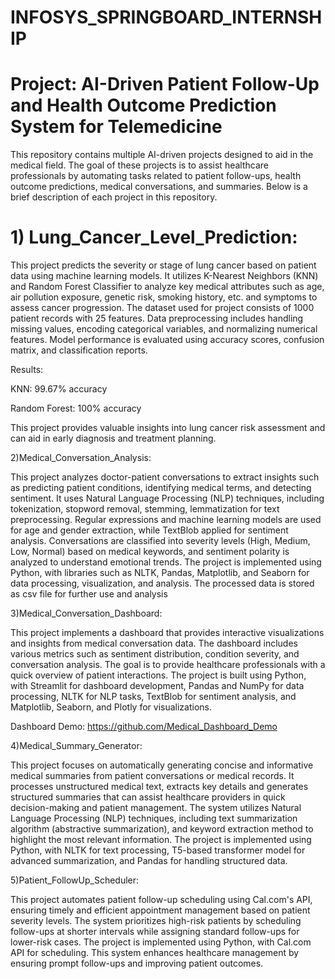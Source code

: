 # INFOSYS_SPRINGBOARD_INTERNSHIP

# Project: AI-Driven Patient Follow-Up and Health Outcome Prediction System for Telemedicine

This repository contains multiple AI-driven projects designed to aid in the medical field. The goal of these projects is to assist healthcare professionals by automating tasks related to patient follow-ups, health outcome predictions, medical conversations, and summaries. Below is a brief description of each project in this repository.

# 1) Lung_Cancer_Level_Prediction:

This project predicts the severity or stage of lung cancer based on patient data using machine learning models. It utilizes K-Nearest Neighbors (KNN) and Random Forest Classifier to analyze key medical            attributes such as age, air pollution exposure, genetic risk, smoking history, etc. and symptoms to assess cancer progression. The dataset used for project consists of 1000 patient records with 25 features.       Data preprocessing includes handling missing values, encoding categorical variables, and normalizing numerical features. Model performance is evaluated using accuracy scores, confusion matrix, and                 classification reports.
      
Results:
      
KNN: 99.67% accuracy
      
Random Forest: 100% accuracy
      
This project provides valuable insights into lung cancer risk assessment and can aid in early diagnosis and treatment planning.
 
2)Medical_Conversation_Analysis:
   
This project analyzes doctor-patient conversations to extract insights such as predicting patient conditions, identifying medical terms, and detecting sentiment. It uses Natural Language Processing (NLP) techniques, including tokenization, stopword removal, stemming, lemmatization for text preprocessing. Regular expressions and machine learning models are used for age and gender extraction, while TextBlob applied for sentiment analysis. Conversations are classified into severity levels (High, Medium, Low, Normal) based on medical keywords, and sentiment polarity is analyzed to understand emotional trends. The project is implemented using Python, with libraries such as NLTK, Pandas, Matplotlib, and Seaborn for data processing, visualization, and analysis. The processed data is stored as csv file for further use and analysis

3)Medical_Conversation_Dashboard:
   
This project implements a dashboard that provides interactive visualizations and insights from medical conversation data. The dashboard includes various metrics such as sentiment distribution, condition severity, and conversation analysis. The goal is to provide healthcare professionals with a quick overview of patient interactions. The project is built using Python, with Streamlit for dashboard development, Pandas and NumPy for data processing, NLTK for NLP tasks, TextBlob for sentiment analysis, and Matplotlib, Seaborn, and Plotly for visualizations.

Dashboard Demo: https://github.com/Medical_Dashboard_Demo

4)Medical_Summary_Generator:
   
This project focuses on automatically generating concise and informative medical summaries from patient conversations or medical records. It processes unstructured medical text, extracts key details and generates structured summaries that can assist healthcare providers in quick decision-making and patient management. The system utilizes Natural Language Processing (NLP) techniques, including text summarization algorithm (abstractive summarization), and keyword extraction method to highlight the most relevant information. The project is implemented using Python, with NLTK for text processing, T5-based transformer model for advanced summarization, and Pandas for handling structured data.

5)Patient_FollowUp_Scheduler:
   
This project automates patient follow-up scheduling using Cal.com's API, ensuring timely and efficient appointment management based on patient severity levels. The system prioritizes high-risk patients by scheduling follow-ups at shorter intervals while assigning standard follow-ups for lower-risk cases. The project is implemented using Python, with Cal.com API for scheduling. This system enhances healthcare management by ensuring prompt follow-ups and improving patient outcomes.

